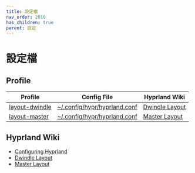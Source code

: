 ```yaml
---
title: 設定檔
nav_order: 2010
has_children: true
parent: 設定
---
```



# 設定檔


## Profile

| Profile | Config File | Hyprland Wiki |
| --- | --- | --- |
| [layout-dwindle](profile/layout-dwindle) | [~/.config/hypr/hyprland.conf](https://github.com/samwhelp/note-about-ultramarine-hyprland/blob/gh-pages/_demo/config/hyprland-config/layout-dwindle/hyprland.conf) | [Dwindle Layout](https://wiki.hyprland.org/Configuring/Dwindle-Layout/) |
| [layout-master](profile/layout-master) | [~/.config/hypr/hyprland.conf](https://github.com/samwhelp/note-about-ultramarine-hyprland/blob/gh-pages/_demo/config/hyprland-config/layout-master/hyprland.conf) | [Master Layout](https://wiki.hyprland.org/Configuring/Master-Layout/) |


## Hyprland Wiki

* [Configuring Hyprland](https://wiki.hyprland.org/Configuring/Configuring-Hyprland/)
* [Dwindle Layout](https://wiki.hyprland.org/Configuring/Dwindle-Layout/)
* [Master Layout](https://wiki.hyprland.org/Configuring/Master-Layout/)
